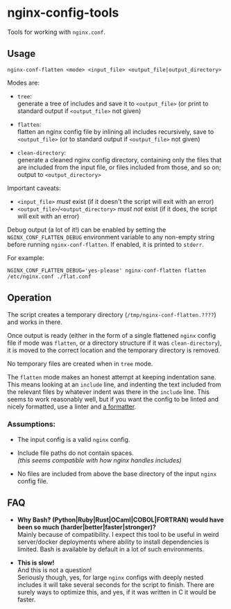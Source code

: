 # nginx-config-tools

Tools for working with `nginx.conf`.

## Usage

```
nginx-conf-flatten <mode> <input_file> <output_file|output_directory>
```

Modes are:

 - `tree`:  
   generate a tree of includes and save it to `<output_file>`
   (or print to standard output if `<output_file>` not given)

 - `flatten`:  
   flatten an nginx config file by inlining all includes recursively,
   save to `<output_file>` (or to standard output if `<output_file>` not given)
        
 - `clean-directory`:  
   generate a cleaned nginx config directory, containing only the files that
   are included from the input file, or files included from those, and so on;
   output to `<output_directory>`

Important caveats:

 - `<input_file>` *must* exist (if it doesn't the script will exit with an error)
 - `<output_file>`/`<output_directory>` *must not* exist (if it does, the script will exit with an error)

Debug output (a lot of it!) can be enabled by setting the `NGINX_CONF_FLATTEN_DEBUG` environment variable to any non-empty string before running `nginx-conf-flatten`. If enabled, it is printed to `stderr`.

For example:

```
NGINX_CONF_FLATTEN_DEBUG='yes-please' nginx-conf-flatten flatten /etc/nginx.conf ./flat.conf
```

## Operation

The script creates a temporary directory (`/tmp/nginx-conf-flatten.????`) and works in there.

Once output is ready (either in the form of a single flattened `nginx` config file if mode was `flatten`, or a directory structure if it was `clean-directory`), it is moved to the correct location and the temporary directory is removed.

No temporary files are created when in `tree` mode.

The `flatten` mode makes an honest attempt at keeping indentation sane. This means looking at an `include` line, and indenting the text included from the relevant files by whatever indent was there in the `include` line. This seems to work reasonably well, but if you want the config to be linted and nicely formatted, use a linter and [a formatter](https://github.com/1connect/nginx-config-formatter).


### Assumptions:

 - The input config is a valid `nginx` config.

 - Include file paths do not contain spaces.  
   *(this seems compatible with how nginx handles includes)*

 - No files are included from above the base directory of the input `nginx`
   config file.
 

## FAQ

 - **Why Bash? (Python|Ruby|Rust|OCaml|COBOL|FORTRAN) would have been so much (harder|better|faster|stronger)?**  
   Mainly because of compatibility. I expect this tool to be useful in weird server/docker deployments where ability to install dependencies is limited. Bash is available by default in a lot of such environments.
 
 - **This is slow!**  
   And this is not a question!  
   Seriously though, yes, for large `nginx` configs with deeply nested includes it will take several seconds for the script to finish. There are surely ways to optimize this, and yes, if it was written in C it would be faster.

